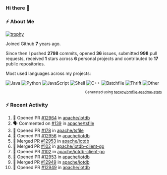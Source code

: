 ### Hi there 👋

### :zap: About Me

[![trophy](https://github-profile-trophy.vercel.app/?username=HTHou&theme=onedark)](https://github.com/ryo-ma/github-profile-trophy)
   
Joined Github **7** years ago.

Since then I pushed **2798** commits, opened **36** issues, submitted **998** pull requests, received **1** stars across **6** personal projects and contributed to **17** public repositories.

Most used languages across my projects:

![Java](https://img.shields.io/static/v1?style=flat-square&label=%E2%A0%80&color=555&labelColor=%23b07219&message=Java%EF%B8%B196.4%25)
![Python](https://img.shields.io/static/v1?style=flat-square&label=%E2%A0%80&color=555&labelColor=%233572A5&message=Python%EF%B8%B10.8%25)
![JavaScript](https://img.shields.io/static/v1?style=flat-square&label=%E2%A0%80&color=555&labelColor=%23f1e05a&message=JavaScript%EF%B8%B10.6%25)
![Shell](https://img.shields.io/static/v1?style=flat-square&label=%E2%A0%80&color=555&labelColor=%2389e051&message=Shell%EF%B8%B10.4%25)
![C++](https://img.shields.io/static/v1?style=flat-square&label=%E2%A0%80&color=555&labelColor=%23f34b7d&message=C%2B%2B%EF%B8%B10.4%25)
![Batchfile](https://img.shields.io/static/v1?style=flat-square&label=%E2%A0%80&color=555&labelColor=%23C1F12E&message=Batchfile%EF%B8%B10.3%25)
![Thrift](https://img.shields.io/static/v1?style=flat-square&label=%E2%A0%80&color=555&labelColor=%23D12127&message=Thrift%EF%B8%B10.2%25)
![Other](https://img.shields.io/static/v1?style=flat-square&label=%E2%A0%80&color=555&labelColor=%23ededed&message=Other%EF%B8%B10.4%25)

<p align="right"><sub>Generated using <a href="https://github.com/marketplace/actions/profile-readme-stats">teoxoy/profile-readme-stats</a></sub></p>


<!--![](https://github.com/HTHou/HTHou/blob/output/github-contribution-grid-snake.svg)-->

<!--![Haonan Hou's github stats](https://github-readme-stats.vercel.app/api?username=HTHou&count_private=true&show_icons=true&theme=onedark)-->

<!--![Haonan Hou's wakatime stats](https://github-readme-stats.vercel.app/api/wakatime?username=HTHou&layout=compact&theme=onedark)-->

<!--![Top Langs](https://github-readme-stats.vercel.app/api/top-langs/?username=HTHou&theme=onedark&layout=compact)-->

### :zap: Recent Activity
<!--START_SECTION:activity-->
1. 💪 Opened PR [#12964](https://github.com/apache/iotdb/pull/12964) in [apache/iotdb](https://github.com/apache/iotdb)
2. 🗣 Commented on [#139](https://github.com/apache/tsfile/pull/139#issuecomment-2235292718) in [apache/tsfile](https://github.com/apache/tsfile)
3. 💪 Opened PR [#178](https://github.com/apache/tsfile/pull/178) in [apache/tsfile](https://github.com/apache/tsfile)
4. 💪 Opened PR [#12956](https://github.com/apache/iotdb/pull/12956) in [apache/iotdb](https://github.com/apache/iotdb)
5. 🎉 Merged PR [#12953](https://github.com/apache/iotdb/pull/12953) in [apache/iotdb](https://github.com/apache/iotdb)
6. 🎉 Merged PR [#102](https://github.com/apache/iotdb-client-go/pull/102) in [apache/iotdb-client-go](https://github.com/apache/iotdb-client-go)
7. 💪 Opened PR [#102](https://github.com/apache/iotdb-client-go/pull/102) in [apache/iotdb-client-go](https://github.com/apache/iotdb-client-go)
8. 💪 Opened PR [#12953](https://github.com/apache/iotdb/pull/12953) in [apache/iotdb](https://github.com/apache/iotdb)
9. 🎉 Merged PR [#12949](https://github.com/apache/iotdb/pull/12949) in [apache/iotdb](https://github.com/apache/iotdb)
10. 💪 Opened PR [#12949](https://github.com/apache/iotdb/pull/12949) in [apache/iotdb](https://github.com/apache/iotdb)
<!--END_SECTION:activity-->

<!--
**HTHou/HTHou** is a ✨ _special_ ✨ repository because its `README.md` (this file) appears on your GitHub profile.

Here are some ideas to get you started:

- 🔭 I’m currently working on ...
- 🌱 I’m currently learning ...
- 👯 I’m looking to collaborate on ...
- 🤔 I’m looking for help with ...
- 💬 Ask me about ...
- 📫 How to reach me: ...
- 😄 Pronouns: ...
- ⚡ Fun fact: ...
-->
